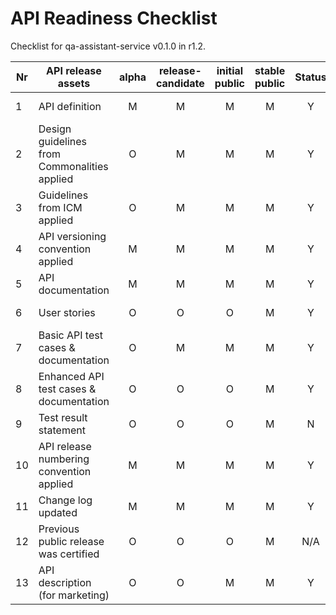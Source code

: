 # API Readiness Checklist

Checklist for qa-assistant-service v0.1.0 in r1.2.

| Nr | API release assets  | alpha | release-candidate |  initial<br>public | stable<br> public | Status | Reference information |
|----|----------------------------------------------|:-----:|:-----------------:|:-------:|:------:|:----:|:----:|
|  1 | API definition                               |   M   |         M         |    M    |    M   |   Y   | [/code/API_definitions/qa-assistant-service.yaml](/code/API_definitions/qa-assistant-service.yaml) |
|  2 | Design guidelines from Commonalities applied |   O   |         M         |    M    |    M   |   Y   | [r3.2](https://github.com/camaraproject/Commonalities/releases/tag/r3.2)  |
|  3 | Guidelines from ICM applied                  |   O   |         M         |    M    |    M   |   Y   | [r3.3](https://github.com/camaraproject/IdentityAndConsentManagement/releases/tag/r3.3)   |
|  4 | API versioning convention applied            |   M   |         M         |    M    |    M   |   Y   |                  |
|  5 | API documentation                            |   M   |         M         |    M    |    M   |   Y   | in yaml |
|  6 | User stories                                 |   O   |         O         |    O    |    M   |   Y   | [for a single API](/documentation/API_documentation/ModelAsAService_qa_assistant_service_User_Story.md),  [leveraging multiple APIs](/documentation/API_documentation/ModelAsAService_knowledge_base_and_qa_assistant_User_Story.md) |
|  7 | Basic API test cases & documentation         |   O   |         M         |    M    |    M   |   Y   | [/code/Test_definitions](/code/Test_definitions) |
|  8 | Enhanced API test cases & documentation      |   O   |         O         |    O    |    M   |   Y   | [/code/Test_definitions](/code/Test_definitions) |
|  9 | Test result statement                        |   O   |         O         |    O    |    M   |   N   |        |
| 10 | API release numbering convention applied     |   M   |         M         |    M    |    M   |   Y   |                  |
| 11 | Change log updated                           |   M   |         M         |    M    |    M   |   Y   | [/CHANGELOG.md](/CHANGELOG.md) |
| 12 | Previous public release was certified        |   O   |         O         |    O    |    M   |   N/A   | This is the first public release          |
| 13 | API description (for marketing)              |   O   |         O         |    M    |    M   |   Y   | [wiki link](https://lf-camaraproject.atlassian.net/wiki/x/fgLWB) |
